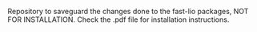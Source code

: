 Repository to saveguard the changes done to the fast-lio packages, NOT FOR INSTALLATION. Check the .pdf file for installation instructions.
